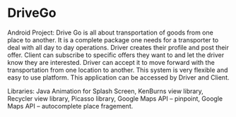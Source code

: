 # DriveGo
Android Project:
Drive Go is all about transportation of goods from one place to another. It is a complete package one needs for a transporter to deal with all day to day operations. 
Driver creates their profile and post their offer. Client can subscribe to specific offers they want to and let the driver know they are interested. 
Driver can accept it to move forward with the transportation from one location to another. 
This system is very flexible and easy to use platform. This application can be accessed by Driver and Client.  
  
Libraries:
Java Animation for Splash Screen,
KenBurns view library,
Recycler view library,
Picasso library,
Google Maps API – pinpoint,
Google Maps API – autocomplete place fragement.
